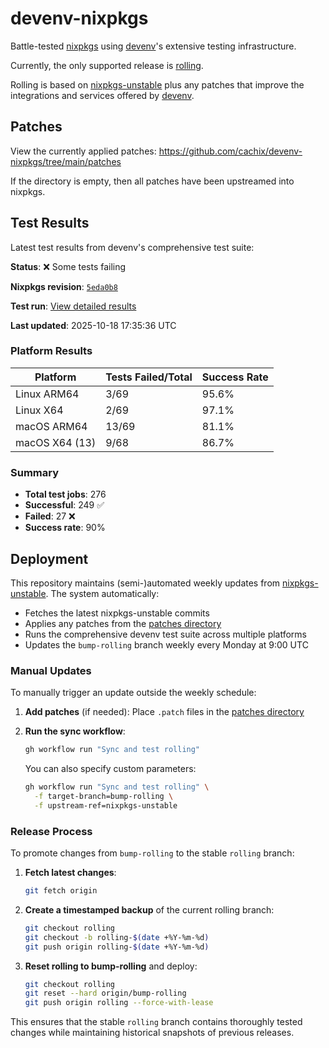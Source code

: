 # devenv-nixpkgs

Battle-tested [nixpkgs](https://github.com/NixOS/nixpkgs) using [devenv](https://devenv.sh/)'s extensive testing infrastructure.

Currently, the only supported release is [rolling](https://github.com/cachix/devenv-nixpkgs/tree/rolling).

Rolling is based on [nixpkgs-unstable](https://github.com/NixOS/nixpkgs/tree/nixpkgs-unstable)
plus any patches that improve the integrations and services offered by [devenv](https://github.com/cachix/devenv).

## Patches

View the currently applied patches: <https://github.com/cachix/devenv-nixpkgs/tree/main/patches>

If the directory is empty, then all patches have been upstreamed into nixpkgs.

## Test Results

Latest test results from devenv's comprehensive test suite:

<!-- TEST_RESULTS_START -->
**Status**: ❌ Some tests failing

**Nixpkgs revision**: [`5eda0b8`](https://github.com/NixOS/nixpkgs/commit/5eda0b85f47a3038a93b451e3b9750639b72d605)

**Test run**: [View detailed results](https://github.com/cachix/devenv-nixpkgs/actions/runs/18616231368)

**Last updated**: 2025-10-18 17:35:36 UTC

### Platform Results

| Platform | Tests Failed/Total | Success Rate |
|----------|-------------------|--------------|
| Linux ARM64 | 3/69 | 95.6% |
| Linux X64 | 2/69 | 97.1% |
| macOS ARM64 | 13/69 | 81.1% |
| macOS X64 (13) | 9/68 | 86.7% |

### Summary

- **Total test jobs**: 276
- **Successful**: 249 ✅
- **Failed**: 27 ❌
- **Success rate**: 90%

<!-- TEST_RESULTS_END -->

## Deployment

This repository maintains (semi-)automated weekly updates from [nixpkgs-unstable](https://github.com/NixOS/nixpkgs/tree/nixpkgs-unstable).
The system automatically:

- Fetches the latest nixpkgs-unstable commits
- Applies any patches from the [patches directory](./patches)
- Runs the comprehensive devenv test suite across multiple platforms
- Updates the `bump-rolling` branch weekly every Monday at 9:00 UTC

### Manual Updates

To manually trigger an update outside the weekly schedule:

1. **Add patches** (if needed): Place `.patch` files in the [patches directory](./patches)

2. **Run the sync workflow**:

   ```bash
   gh workflow run "Sync and test rolling"
   ```

   You can also specify custom parameters:

   ```bash
   gh workflow run "Sync and test rolling" \
     -f target-branch=bump-rolling \
     -f upstream-ref=nixpkgs-unstable
   ```

### Release Process

To promote changes from `bump-rolling` to the stable `rolling` branch:

1. **Fetch latest changes**:

   ```bash
   git fetch origin
   ```

2. **Create a timestamped backup** of the current rolling branch:

   ```bash
   git checkout rolling
   git checkout -b rolling-$(date +%Y-%m-%d)
   git push origin rolling-$(date +%Y-%m-%d)
   ```

3. **Reset rolling to bump-rolling** and deploy:

   ```bash
   git checkout rolling
   git reset --hard origin/bump-rolling
   git push origin rolling --force-with-lease
   ```

This ensures that the stable `rolling` branch contains thoroughly tested changes while maintaining historical snapshots of previous releases.
